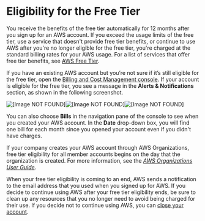 # Eligibility for the Free Tier<a name="free-tier-eligibility"></a>

You receive the benefits of the free tier automatically for 12 months after you sign up for an AWS account\. If you exceed the usage limits of the free tier, use a service that doesn't provide free tier benefits, or continue to use AWS after you're no longer eligible for the free tier, you're charged at the standard billing rates for your AWS usage\. For a list of services that offer free tier benefits, see [AWS Free Tier](https://aws.amazon.com/free/)\.

If you have an existing AWS account but you’re not sure if it’s still eligible for the free tier, open the [Billing and Cost Management console](https://console.aws.amazon.com/billing/home#/)\. If your account is eligible for the free tier, you see a message in the **Alerts & Notifications** section, as shown in the following screenshot\.

![\[Image NOT FOUND\]](http://docs.aws.amazon.com/awsaccountbilling/latest/aboutv2/)![\[Image NOT FOUND\]](http://docs.aws.amazon.com/awsaccountbilling/latest/aboutv2/)![\[Image NOT FOUND\]](http://docs.aws.amazon.com/awsaccountbilling/latest/aboutv2/)

You can also choose **Bills** in the navigation pane of the console to see when you created your AWS account\. In the **Date** drop\-down box, you will find one bill for each month since you opened your account even if you didn't have charges\.

If your company creates your AWS account through AWS Organizations, free tier eligibility for all member accounts begins on the day that the organization is created\. For more information, see the *[AWS Organizations User Guide](https://docs.aws.amazon.com/organizations/latest/userguide/)*\.

When your free tier eligibility is coming to an end, AWS sends a notification to the email address that you used when you signed up for AWS\. If you decide to continue using AWS after your free tier eligibility ends, be sure to clean up any resources that you no longer need to avoid being charged for their use\. If you decide not to continue using AWS, you can [close your account](close-account.md)\.